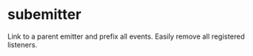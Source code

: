 # subemitter
Link to a parent emitter and prefix all events. Easily remove all registered listeners.
